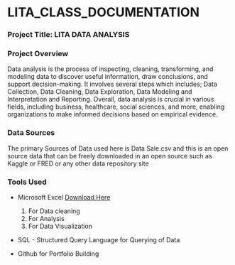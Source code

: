 # LITA_CLASS_DOCUMENTATION

### Project Title: LITA DATA ANALYSIS

### Project Overview
Data analysis is the process of inspecting, cleaning, transforming, and modeling data to discover useful information, draw conclusions, and support decision-making. It involves several steps which includes; Data Collection, Data Cleaning, Data Exploration, Data Modeling and Interpretation and Reporting.
Overall, data analysis is crucial in various fields, including business, healthcare, social sciences, and more, enabling organizations to make informed decisions based on empirical evidence.

### Data Sources
The primary Sources of Data used here is Data Sale.csv and this is an open source data that can be freely downloaded in an open source such as Kaggle or FRED or any other data repository site

### Tools Used
- Microsoft Excel [Download Here](https://www.microsoft.com)
   1. For Data cleaning
   2. For Analysis
   3. For Data Visualization

- SQL - Structured Query Language for Querying of Data
- Github for Portfolio Building

